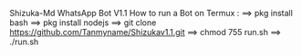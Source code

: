 Shizuka-Md WhatsApp Bot V1.1
How to run a Bot on Termux :
==> pkg install bash 
==> pkg install nodejs
==> git clone https://github.com/Tanmyname/Shizukav1.1.git
==> chmod 755 run.sh
==> ./run.sh

